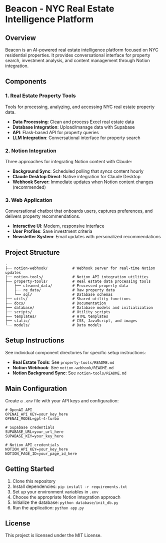 # Beacon - NYC Real Estate Intelligence Platform

## Overview
Beacon is an AI-powered real estate intelligence platform focused on NYC residential properties. It provides conversational interface for property search, investment analysis, and content management through Notion integration.

## Components

### 1. Real Estate Property Tools
Tools for processing, analyzing, and accessing NYC real estate property data.

- **Data Processing**: Clean and process Excel real estate data
- **Database Integration**: Upload/manage data with Supabase
- **API**: Flask-based API for property queries
- **LLM Integration**: Conversational interface for property search

### 2. Notion Integration
Three approaches for integrating Notion content with Claude:

- **Background Sync**: Scheduled polling that syncs content hourly
- **Claude Desktop Direct**: Native integration for Claude Desktop
- **Webhook Server**: Immediate updates when Notion content changes (recommended)

### 3. Web Application
Conversational chatbot that onboards users, captures preferences, and delivers property recommendations.

- **Interactive UI**: Modern, responsive interface
- **User Profiles**: Save investment criteria
- **Newsletter System**: Email updates with personalized recommendations

## Project Structure

```
.
├── notion-webhook/           # Webhook server for real-time Notion updates
├── notion-tools/             # Notion API integration utilities
├── property-tools/           # Real estate data processing tools
│   ├── cleaned_data/         # Processed property data
│   ├── re_data/              # Raw property data
│   └── sql/                  # Database schemas
├── utils/                    # Shared utility functions
├── docs/                     # Documentation
├── database/                 # Database models and initialization
├── scripts/                  # Utility scripts
├── templates/                # HTML templates
├── static/                   # CSS, JavaScript, and images
└── models/                   # Data models
```

## Setup Instructions

See individual component directories for specific setup instructions:

- **Real Estate Tools**: See `property-tools/README.md`
- **Notion Webhook**: See `notion-webhook/README.md`
- **Notion Background Sync**: See `notion-tools/README.md`

## Main Configuration

Create a `.env` file with your API keys and configuration:

```
# OpenAI API
OPENAI_API_KEY=your_key_here
OPENAI_MODEL=gpt-4-turbo

# Supabase credentials
SUPABASE_URL=your_url_here
SUPABASE_KEY=your_key_here

# Notion API credentials
NOTION_API_KEY=your_key_here
NOTION_PAGE_ID=your_page_id_here
```

## Getting Started

1. Clone this repository
2. Install dependencies: `pip install -r requirements.txt`
3. Set up your environment variables in `.env`
4. Choose the appropriate Notion integration approach
5. Initialize the database: `python database/init_db.py`
6. Run the application: `python app.py`

## License

This project is licensed under the MIT License.
